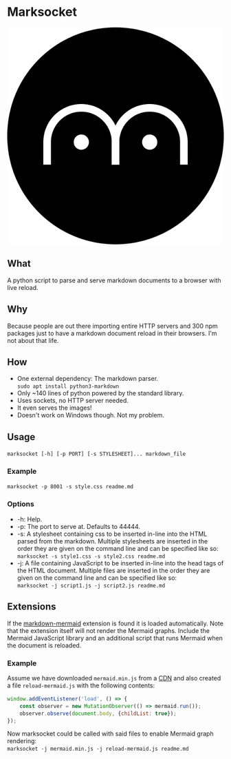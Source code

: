 # Marksocket

![](logo.svg)

## What

A python script to parse and serve markdown documents to a browser with live reload.

## Why

Because people are out there importing entire HTTP servers and 300 npm packages just to have a markdown document reload in their browsers. I'm not about that life.

## How

- One external dependency: The markdown parser.<br>
`sudo apt install python3-markdown`
- Only ~140 lines of python powered by the standard library.
- Uses sockets, no HTTP server needed.
- It even serves the images!
- Doesn't work on Windows though. Not my problem.

## Usage

`marksocket [-h] [-p PORT] [-s STYLESHEET]... markdown_file`

### Example

`marksocket -p 8001 -s style.css readme.md`

### Options

- -h: Help.
- -p: The port to serve at. Defaults to 44444.
- -s: A stylesheet containing css to be inserted in-line into the HTML parsed from the markdown. Multiple stylesheets are inserted in the order they are given on the command line and can be specified like so:<br>`marksocket -s style1.css -s style2.css readme.md`
- -j: A file containing JavaScript to be inserted in-line into the head tags of the HTML document. Multiple files are inserted in the order they are given on the command line and can be specified like so:<br>`marksocket -j script1.js -j script2.js readme.md`

## Extensions

If the [markdown-mermaid](https://github.com/rauaap/markdown-mermaid) extension is found it is loaded automatically. Note that the extension itself will not render the Mermaid graphs. Include the Mermaid JavaScript library and an additional script that runs Mermaid when the document is reloaded.

### Example

Assume we have downloaded `mermaid.min.js` from a [CDN](https://cdn.jsdelivr.net/npm/mermaid/dist/) and also created a file `reload-mermaid.js` with the following contents:

```javascript
window.addEventListener('load', () => {
    const observer = new MutationObserver(() => mermaid.run());
    observer.observe(document.body, {childList: true});
});
```

Now marksocket could be called with said files to enable Mermaid graph rendering:<br>
`marksocket -j mermaid.min.js -j reload-mermaid.js readme.md`
